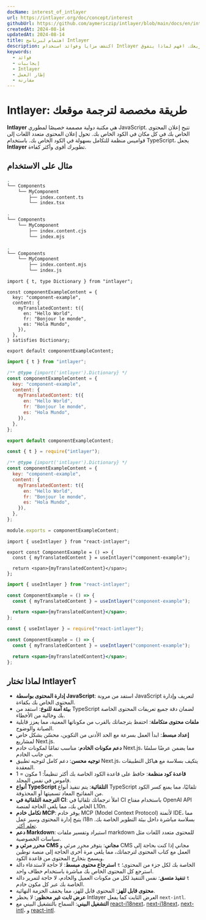 ```yaml
---
docName: interest_of_intlayer
url: https://intlayer.org/doc/concept/interest
githubUrl: https://github.com/aymericzip/intlayer/blob/main/docs/en/interest_of_intlayer.md
createdAt: 2024-08-14
updatedAt: 2024-08-14
title: اهتمام لبرنامج Intlayer
description: اكتشف مزايا وفوائد استخدام Intlayer في مشاريعك. افهم لماذا يتفوق Intlayer بين الأطر الأخرى.
keywords:
  - فوائد
  - إيجابيات
  - Intlayer
  - إطار العمل
  - مقارنة
---
```


# Intlayer: طريقة مخصصة لترجمة موقعك

**Intlayer** هي مكتبة دولية مصممة خصيصًا لمطوري JavaScript. تتيح إعلان المحتوى الخاص بك في كل مكان في الكود الخاص بك. تحول إعلان المحتوى متعدد اللغات إلى قواميس منظمة للتكامل بسهولة في الكود الخاص بك. باستخدام TypeScript، يجعل **Intlayer** تطويرك أقوى وأكثر كفاءة.

## مثال على الاستخدام

```bash codeFormat="typescript"
.
└── Components
    └── MyComponent
        ├── index.content.ts
        └── index.tsx
```

```bash codeFormat="commonjs"
.
└── Components
    └── MyComponent
        ├── index.content.cjs
        └── index.mjs
```

```bash codeFormat="esm"
.
└── Components
    └── MyComponent
        ├── index.content.mjs
        └── index.js
```

```tsx fileName="./Components/MyComponent/index.content.ts" codeFormat="typescript"
import { t, type Dictionary } from "intlayer";

const componentExampleContent = {
  key: "component-example",
  content: {
    myTranslatedContent: t({
      en: "Hello World",
      fr: "Bonjour le monde",
      es: "Hola Mundo",
    }),
  },
} satisfies Dictionary;

export default componentExampleContent;
```

```jsx fileName="./Components/MyComponent/index.mjx" codeFormat="esm"
import { t } from "intlayer";

/** @type {import('intlayer').Dictionary} */
const componentExampleContent = {
  key: "component-example",
  content: {
    myTranslatedContent: t({
      en: "Hello World",
      fr: "Bonjour le monde",
      es: "Hola Mundo",
    }),
  },
};

export default componentExampleContent;
```

```jsx fileName="./Components/MyComponent/index.csx" codeFormat="commonjs"
const { t } = require("intlayer");

/** @type {import('intlayer').Dictionary} */
const componentExampleContent = {
  key: "component-example",
  content: {
    myTranslatedContent: t({
      en: "Hello World",
      fr: "Bonjour le monde",
      es: "Hola Mundo",
    }),
  },
};

module.exports = componentExampleContent;
```

```tsx fileName="./Components/MyComponent/index.tsx" codeFormat="typescript"
import { useIntlayer } from "react-intlayer";

export const ComponentExample = () => {
  const { myTranslatedContent } = useIntlayer("component-example");

  return <span>{myTranslatedContent}</span>;
};
```

```jsx fileName="./Components/MyComponent/index.mjx" codeFormat="esm"
import { useIntlayer } from "react-intlayer";

const ComponentExample = () => {
  const { myTranslatedContent } = useIntlayer("component-example");

  return <span>{myTranslatedContent}</span>;
};
```

```jsx fileName="./Components/MyComponent/index.csx" codeFormat="commonjs"
const { useIntlayer } = require("react-intlayer");

const ComponentExample = () => {
  const { myTranslatedContent } = useIntlayer("component-example");

  return <span>{myTranslatedContent}</span>;
};
```

## لماذا تختار Intlayer؟

- **إدارة المحتوى بواسطة JavaScript**: استفد من مرونة JavaScript لتعريف وإدارة المحتوى الخاص بك بكفاءة.
- **بيئة آمنة للنوع**: استفد من TypeScript لضمان دقة جميع تعريفات المحتوى الخاصة بك وخالية من الأخطاء.
- **ملفات محتوى متكاملة**: احتفظ بترجماتك بالقرب من مكوناتها المعنية، مما يعزز قابلية الصيانة والوضوح.
- **إعداد مبسط**: ابدأ العمل بسرعة مع الحد الأدنى من التكوين، محسّن بشكل خاص لمشاريع Next.js.
- **دعم مكونات الخادم**: مناسب تمامًا لمكونات خادم Next.js، مما يضمن عرضًا سلسًا من جانب الخادم.
- **توجيه محسن**: دعم كامل لتوجيه تطبيق Next.js، يتكيف بسلاسة مع هياكل التطبيقات المعقدة.
- **قاعدة كود منظمة**: حافظ على قاعدة الكود الخاصة بك أكثر تنظيماً: 1 مكون = 1 قاموس في نفس المجلد.
- **أنواع TypeScript التلقائية**: يتم تنفيذ أنواع TypeScript تلقائيًا، مما يمنع كسر الكود من المفاتيح المعاد تسميتها أو المحذوفة.
- **الترجمة التلقائية في CI**: املأ ترجماتك تلقائيا في CI باستخدام مفتاح OpenAI API الخاص بك، مما يلغي الحاجة لمنصة L10n.
- **تكامل خادم MCP**: يوفر خادم MCP (Model Context Protocol) لأتمتة IDE، مما يتيح إدارة المحتوى وسير عمل i18n بسلاسة مباشرة داخل بيئة التطوير الخاصة بك. [تعلم أكثر](https://github.com/aymericzip/intlayer/blob/main/docs/en/mcp_server.md).
- **دعم Markdown**: استيراد وتفسير ملفات markdown للمحتوى متعدد اللغات مثل سياسات الخصوصية.
- **محرر مرئي و CMS مجاني**: يتوفر محرر مرئي و CMS مجاني إذا كنت بحاجة إلى العمل مع كتاب المحتوى لترجماتك، مما يلغي مرة أخرى الحاجة إلى منصة توطين ويسمح بتخارج المحتوى من قاعدة الكود.
- **استرجاع محتوى مبسط**: لا حاجة لاستدعاء دالة `t` الخاصة بك لكل جزء من المحتوى؛ استرجع كل المحتوى الخاص بك مباشرة باستخدام خطاف واحد.
- **تنفيذ متسق**: نفس التنفيذ لكل من مكونات العميل والخادم، لا حاجة لتمرير دالة `t` الخاصة بك عبر كل مكون خادم.
- **محتوى قابل للهز**: المحتوى قابل للهز، مما يخفف الحزمة النهائية.
- **عرض ثابت غير محظور**: لا يحظر Intlayer العرض الثابت كما يفعل `next-intl`.
- **التشغيل البيني**: السماح بالتشغيل البيني مع [react-i18next](https://github.com/aymericzip/intlayer/blob/main/docs/en/intlayer_with_react-i18next.md)، [next-i18next](https://github.com/aymericzip/intlayer/blob/main/docs/en/intlayer_with_next-i18next.md)، [next-intl](https://github.com/aymericzip/intlayer/blob/main/docs/en/intlayer_with_next-intl.md)، و [react-intl](https://github.com/aymericzip/intlayer/blob/main/docs/en/intlayer_with_react-intl.md).
